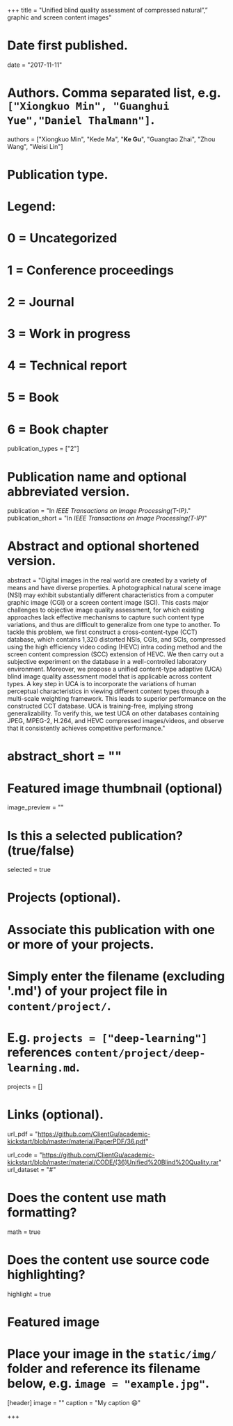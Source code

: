 +++
title = "Unified blind quality assessment of compressed natural”,” graphic and screen content images"

# Date first published.
date = "2017-11-11"

# Authors. Comma separated list, e.g. `["Xiongkuo Min", "Guanghui Yue","Daniel Thalmann"]`.
authors = ["Xiongkuo Min", "Kede Ma", "**Ke Gu**", "Guangtao Zhai", "Zhou Wang", "Weisi Lin"]
# Publication type.
# Legend:
# 0 = Uncategorized
# 1 = Conference proceedings
# 2 = Journal
# 3 = Work in progress
# 4 = Technical report
# 5 = Book
# 6 = Book chapter
publication_types = ["2"]

# Publication name and optional abbreviated version.
publication = "In *IEEE Transactions on Image Processing(T-IP)*."
publication_short = "In *IEEE Transactions on Image Processing(T-IP)*"

# Abstract and optional shortened version.
abstract = "Digital images in the real world are created by a variety of means and have diverse properties. A photographical natural scene image (NSI) may exhibit substantially different characteristics from a computer graphic image (CGI) or a screen content image (SCI). This casts major challenges to objective image quality assessment, for which existing approaches lack effective mechanisms to capture such content type variations, and thus are difficult to generalize from one type to another. To tackle this problem, we first construct a cross-content-type (CCT) database, which contains 1,320 distorted NSIs, CGIs, and SCIs, compressed using the high efficiency video coding (HEVC) intra coding method and the screen content compression (SCC) extension of HEVC. We then carry out a subjective experiment on the database in a well-controlled laboratory environment. Moreover, we propose a unified content-type adaptive (UCA) blind image quality assessment model that is applicable across content types. A key step in UCA is to incorporate the variations of human perceptual characteristics in viewing different content types through a multi-scale weighting framework. This leads to superior performance on the constructed CCT database. UCA is training-free, implying strong generalizability. To verify this, we test UCA on other databases containing JPEG, MPEG-2, H.264, and HEVC compressed images/videos, and observe that it consistently achieves competitive performance."
# abstract_short = ""

# Featured image thumbnail (optional)
image_preview = ""

# Is this a selected publication? (true/false)
selected = true

# Projects (optional).
#   Associate this publication with one or more of your projects.
#   Simply enter the filename (excluding '.md') of your project file in `content/project/`.
#   E.g. `projects = ["deep-learning"]` references `content/project/deep-learning.md`.
projects = []

# Links (optional).
url_pdf = "https://github.com/ClientGu/academic-kickstart/blob/master/material/PaperPDF/36.pdf"

url_code = "https://github.com/ClientGu/academic-kickstart/blob/master/material/CODE/(36)Unified%20Blind%20Quality.rar"
url_dataset = "#"


# Does the content use math formatting?
math = true

# Does the content use source code highlighting?
highlight = true

# Featured image
# Place your image in the `static/img/` folder and reference its filename below, e.g. `image = "example.jpg"`.
[header]
image = ""
caption = "My caption 😄"

+++
